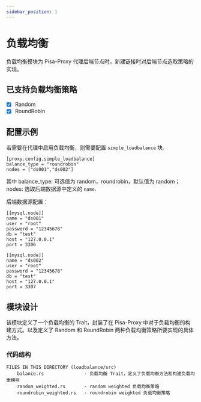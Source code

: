 ```yaml
---
sidebar_position: 1
---
```


# 负载均衡

负载均衡模块为 Pisa-Proxy 代理后端节点时，新建链接时对后端节点选取策略的实现。

## 已支持负载均衡策略
- [x] Random
- [x] RoundRobin

## 配置示例

若需要在代理中启用负载均衡，则需要配置 `simple_loadbalance` 块.
```
[proxy.config.simple_loadbalance]
balance_type = "roundrobin"
nodes = ["ds001","ds002"]
```
其中 balance_type: 可选值为 random，roundrobin，默认值为 random；nodes: 选取后端数据源中定义的 `name`.

后端数据源配置：
```
[[mysql.node]]
name = "ds001"
user = "root"
password = "12345678"
db = "test"
host = "127.0.0.1"
port = 3306

[[mysql.node]]
name = "ds002"
user = "root"
password = "12345678"
db = "test"
host = "127.0.0.1"
port = 3307
```

## 模块设计

该模块定义了一个负载均衡的 Trait，封装了在 Pisa-Proxy 中对于负载均衡的构建方式。以及定义了 Random 和 RoundRobin 两种负载均衡策略所要实现的具体方法。

### 代码结构
	FILES IN THIS DIRECTORY (loadbalance/src)
		balance.rs               - 负载均衡 Trait，定义了负载均衡方法和构建负载均衡模块
		random_weighted.rs       - random weighted 负载均衡策略
		roundrobin_weighted.rs   - roundrobin weighted 负载均衡策略

